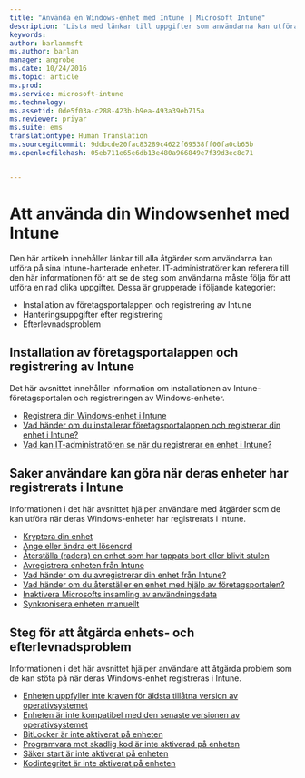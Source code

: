 ```yaml
---
title: "Använda en Windows-enhet med Intune | Microsoft Intune"
description: "Lista med länkar till uppgifter som användarna kan utföra på sina Windows-enheter när de har registrerats i Intune"
keywords: 
author: barlanmsft
ms.author: barlan
manager: angrobe
ms.date: 10/24/2016
ms.topic: article
ms.prod: 
ms.service: microsoft-intune
ms.technology: 
ms.assetid: 0de5f03a-c288-423b-b9ea-493a39eb715a
ms.reviewer: priyar
ms.suite: ems
translationtype: Human Translation
ms.sourcegitcommit: 9ddbcde20fac83289c4622f69538ff00fa0cb65b
ms.openlocfilehash: 05eb711e65e6db13e480a966849e7f39d3ec8c71


---
```


# <a name="using-your-windows-device-with-intune"></a>Att använda din Windowsenhet med Intune

Den här artikeln innehåller länkar till alla åtgärder som användarna kan utföra på sina Intune-hanterade enheter. IT-administratörer kan referera till den här informationen för att se de steg som användarna måste följa för att utföra en rad olika uppgifter. Dessa är grupperade i följande kategorier:
- Installation av företagsportalappen och registrering av Intune
- Hanteringsuppgifter efter registrering
- Efterlevnadsproblem

## <a name="company-portal-app-installation-and-intune-enrollment"></a>Installation av företagsportalappen och registrering av Intune

Det här avsnittet innehåller information om installationen av Intune-företagsportalen och registreringen av Windows-enheter.

- [Registrera din Windows-enhet i Intune](enroll-your-device-in-intune-windows.md)
- [Vad händer om du installerar företagsportalappen och registrerar din enhet i Intune?](what-happens-if-you-install-the-company-portal-app-and-enroll-your-device-in-intune-windows.md)
- [Vad kan IT-administratören se när du registrerar en enhet i Intune?](what-can-your-it-administrator-see-when-you-enroll-your-device-in-intune-windows.md)

## <a name="things-users-can-do-when-their-device-is-enrolled-in-intune"></a>Saker användare kan göra när deras enheter har registrerats i Intune

Informationen i det här avsnittet hjälper användare med åtgärder som de kan utföra när deras Windows-enheter har registrerats i Intune.

- [Kryptera din enhet](encrypt-your-device-windows.md)
- [Ange eller ändra ett lösenord](set-or-change-your-password-windows.md)
- [Återställa (radera) en enhet som har tappats bort eller blivit stulen](reset-erase-your-lost-or-stolen-device-windows.md)
- [Avregistrera enheten från Intune](unenroll-your-device-from-intune-windows.md)
- [Vad händer om du avregistrerar din enhet från Intune?](what-happens-if-you-unenroll-your-device-from-intune-windows.md)
- [Vad händer om du återställer en enhet med hjälp av företagsportalen?](what-happens-if-you-reset-your-device-using-the-company-portal-windows.md)
- [Inaktivera Microsofts insamling av användningsdata](turn-off-microsoft-usage-data-collection-windows.md)
- [Synkronisera enheten manuellt](sync-your-device-manually-windows.md)

## <a name="steps-to-fix-device-and-compliance-issues"></a>Steg för att åtgärda enhets- och efterlevnadsproblem

Informationen i det här avsnittet hjälper användare att åtgärda problem som de kan stöta på när deras Windows-enhet registreras i Intune.

- [Enheten uppfyller inte kraven för äldsta tillåtna version av operativsystemet](device-doesnt-have-the-required-minimum-operating-system-version-windows.md)
- [Enheten är inte kompatibel med den senaste versionen av operativsystemet](device-doesnt-comply-with-maximum-operating-system-version-windows.md)
- [BitLocker är inte aktiverat på enheten](device-doesnt-have-bitlocker-enabled-windows.md)
- [Programvara mot skadlig kod är inte aktiverad på enheten](device-doesnt-have-antimalware-software-enabled-windows.md)
- [Säker start är inte aktiverat på enheten](device-doesnt-have-secure-boot-enabled-windows.md)
- [Kodintegritet är inte aktiverat på enheten](device-doesnt-have-code-integrity-enabled-windows.md)



<!--HONumber=Nov16_HO1-->


